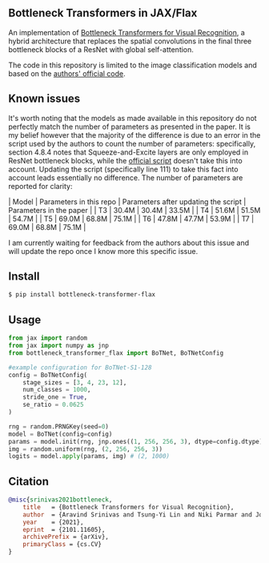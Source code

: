 ## Bottleneck Transformers in JAX/Flax

An implementation of <a href="https://arxiv.org/abs/2101.11605">Bottleneck Transformers for Visual Recognition</a>, a hybrid architecture that replaces the spatial convolutions in the final three bottleneck blocks of a ResNet with global self-attention.

The code in this repository is limited to the image classification models and based on the <a href="https://gist.github.com/aravindsrinivas/56359b79f0ce4449bcb04ab4b56a57a2">authors' official code</a>.

## Known issues

It's worth noting that the models as made available in this repository do not perfectly match the number of parameters as presented in the paper. It is my belief however that the majority of the difference is due to an error in the script used by the authors to count the number of parameters: specifically, section 4.8.4 notes that Squeeze-and-Excite layers are only employed in ResNet bottleneck blocks, while the <a href="https://gist.github.com/aravindsrinivas/e8a9e33425e10ed0c69c1bf726b81495">official script</a> doesn't take this into account. Updating the script (specifically line 111) to take this fact into account leads essentially no difference. The number of parameters are reported for clarity:

| Model | Parameters in this repo | Parameters after updating the script | Parameters in the paper |
| T3 | 30.4M | 30.4M | 33.5M |
| T4 | 51.6M | 51.5M | 54.7M |
| T5 | 69.0M | 68.8M | 75.1M |
| T6 | 47.8M | 47.7M | 53.9M |
| T7 | 69.0M | 68.8M | 75.1M |

I am currently waiting for feedback from the authors about this issue and will update the repo once I know more this specific issue.

## Install

```bash
$ pip install bottleneck-transformer-flax
```

## Usage

```python
from jax import random
from jax import numpy as jnp
from bottleneck_transformer_flax import BoTNet, BoTNetConfig

#example configuration for BoTNet-S1-128
config = BoTNetConfig(
    stage_sizes = [3, 4, 23, 12],
    num_classes = 1000,
    stride_one = True,
    se_ratio = 0.0625
)

rng = random.PRNGKey(seed=0)
model = BoTNet(config=config)
params = model.init(rng, jnp.ones((1, 256, 256, 3), dtype=config.dtype))
img = random.uniform(rng, (2, 256, 256, 3))
logits = model.apply(params, img) # (2, 1000)
```

## Citation

```bibtex
@misc{srinivas2021bottleneck,
    title   = {Bottleneck Transformers for Visual Recognition}, 
    author  = {Aravind Srinivas and Tsung-Yi Lin and Niki Parmar and Jonathon Shlens and Pieter Abbeel and Ashish Vaswani},
    year    = {2021},
    eprint  = {2101.11605},
    archivePrefix = {arXiv},
    primaryClass = {cs.CV}
}
```